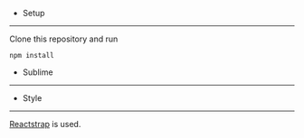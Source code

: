 - Setup
--------
Clone this repository and run 

` npm install `


- Sublime 
---------


- Style
--------

[Reactstrap](http://reactstrap.github.io/) is used.